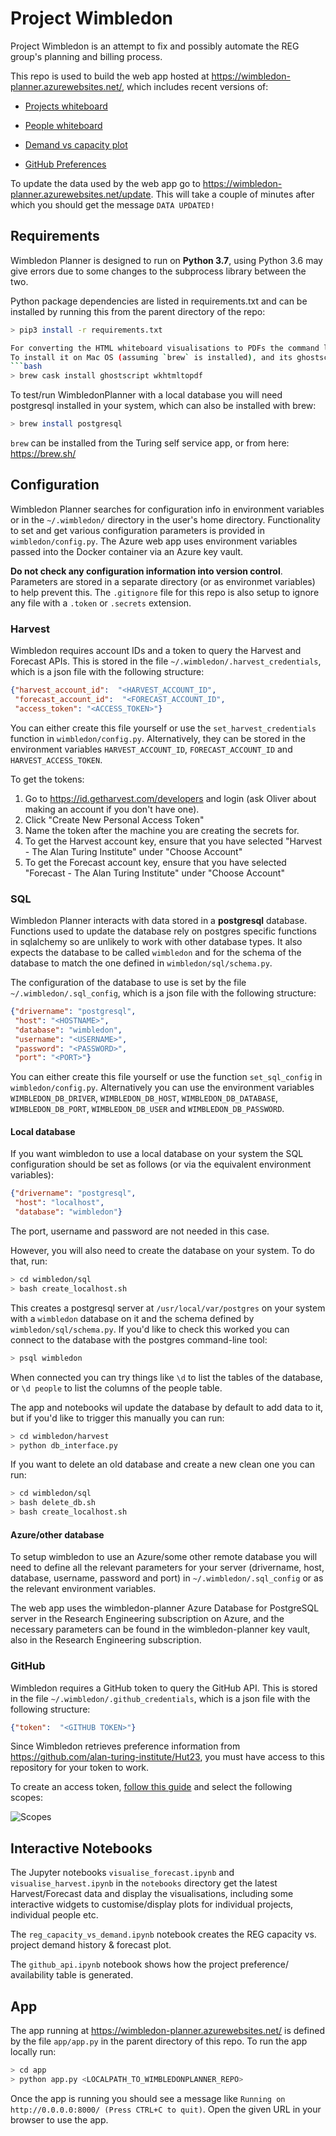 # Project Wimbledon

Project Wimbledon is an attempt to fix and possibly automate the REG group's
planning and billing process.

This repo is used to build the web app hosted at https://wimbledon-planner.azurewebsites.net/, which includes recent versions of:

* [Projects whiteboard](https://wimbledon-planner.azurewebsites.net/projects)

* [People whiteboard](https://wimbledon-planner.azurewebsites.net/people)

* [Demand vs capacity plot](https://wimbledon-planner.azurewebsites.net/demand_vs_capacity)

* [GitHub Preferences](TODO)

To update the data used by the web app go to https://wimbledon-planner.azurewebsites.net/update. This will take a couple of minutes after which you should get the message `DATA UPDATED!`

## Requirements

Wimbledon Planner is designed to run on **Python 3.7**, using Python 3.6 may give errors due to some changes to the subprocess library between the two.

Python package dependencies are listed in requirements.txt and can be installed by running this from the parent directory of the repo:
```bash
> pip3 install -r requirements.txt

For converting the HTML whiteboard visualisations to PDFs the command line tool `wkhtmltopdf` is required.
To install it on Mac OS (assuming `brew` is installed), and its ghostscript dependency, run:
```bash
> brew cask install ghostscript wkhtmltopdf
```

To test/run WimbledonPlanner with a local database you will need postgresql installed in your system, which can also be installed with brew:
```bash
> brew install postgresql
```

`brew` can be installed from the Turing self service app, or from here: https://brew.sh/

## Configuration

Wimbledon Planner searches for configuration info in environment variables or in the `~/.wimbledon/` directory in the user's home directory. Functionality to set and get various configuration parameters is provided in `wimbledon/config.py`. The Azure web app uses environment variables passed into the Docker container via an Azure key vault.

 **Do not check any configuration information into version control**. Parameters are stored in a separate directory (or as environmet variables) to help prevent this. The `.gitignore` file for this repo is also setup to ignore any file with a `.token` or `.secrets` extension.

### Harvest

Wimbledon requires account IDs and a token to query the Harvest and Forecast APIs. This is stored in the file
`~/.wimbledon/.harvest_credentials`, which is a json file with the following structure:
```json
{"harvest_account_id":  "<HARVEST_ACCOUNT_ID",
 "forecast_account_id":  "<FORECAST_ACCOUNT_ID",
 "access_token": "<ACCESS_TOKEN>"}
```

You can either create this file yourself or use the `set_harvest_credentials` function in `wimbledon/config.py`.
Alternatively, they can be stored in the environment variables `HARVEST_ACCOUNT_ID`, `FORECAST_ACCOUNT_ID` and `HARVEST_ACCESS_TOKEN`.

To get the tokens:
1) Go to https://id.getharvest.com/developers and login (ask Oliver about making an account if you don't have one).
2) Click "Create New Personal Access Token"
3) Name the token after the machine you are creating the secrets for.
4) To get the Harvest account key, ensure that you have selected "Harvest - The Alan Turing Institute" under "Choose Account"
5) To get the Forecast account key, ensure that you have selected "Forecast - The Alan Turing Institute" under "Choose Account"

### SQL

Wimbledon Planner interacts with data stored in a **postgresql** database. Functions used to update the database rely on postgres specific functions in sqlalchemy so are unlikely to work with other database types. It also expects the database to be called `wimbledon` and for the schema of the database to match the one defined in `wimbledon/sql/schema.py`.

The configuration of the database to use is set by the file `~/.wimbledon/.sql_config`, which is a json file with the following structure:
```json
{"drivername": "postgresql",
 "host": "<HOSTNAME>",
 "database": "wimbledon",
 "username": "<USERNAME>",
 "password": "<PASSWORD>",
 "port": "<PORT>"}
```
You can either create this file yourself or use the function `set_sql_config` in `wimbledon/config.py`.
Alternatively you can use the environment variables `WIMBLEDON_DB_DRIVER`, `WIMBLEDON_DB_HOST`, `WIMBLEDON_DB_DATABASE`, `WIMBLEDON_DB_PORT`, `WIMBLEDON_DB_USER` and `WIMBLEDON_DB_PASSWORD`.

#### Local database

If you want wimbledon to use a local database on your system the SQL configuration should be set as follows (or via the equivalent environment variables):
```json
{"drivername": "postgresql",
 "host": "localhost",
 "database": "wimbledon"}
```
The port, username and password are not needed in this case.

However, you will also need to create the database on your system. To do that, run:
```bash
> cd wimbledon/sql
> bash create_localhost.sh
```
This creates a postgresql server at `/usr/local/var/postgres` on your system with a `wimbledon` database on it and the schema defined by `wimbledon/sql/schema.py`. If you'd like to check this worked you can connect to the database with the postgres command-line tool:
```bash
> psql wimbledon
```
When connected you can try things like `\d` to list the tables of the database, or `\d people` to list the columns of the people table.

The app and notebooks wil update the database by default to add data to it, but if you'd like to trigger this manually you can run:
```bash
> cd wimbledon/harvest
> python db_interface.py
```

If you want to delete an old database and create a new clean one you can run:
```bash
> cd wimbledon/sql
> bash delete_db.sh
> bash create_localhost.sh
```

#### Azure/other database

To setup wimbledon to use an Azure/some other remote database you will need to define all the relevant parameters for your server (drivername, host, database, username, password and port) in `~/.wimbledon/.sql_config` or as the relevant environment variables.

The web app uses the wimbledon-planner Azure Database for PostgreSQL server in the Research Engineering subscription on Azure, and the necessary parameters can be found in the wimbledon-planner key vault, also in the Research Engineering subscription.

### GitHub

Wimbledon requires a GitHub token to query the GitHub API. This is stored in the file `~/.wimbledon/.github_credentials`, which is a json file with the following structure:
```json
{"token":  "<GITHUB TOKEN>"}
```

Since Wimbledon retrieves preference information from https://github.com/alan-turing-institute/Hut23, you must have access to this repository for your token to work.

To create an access token, [follow this guide](https://help.github.com/en/articles/creating-a-personal-access-token-for-the-command-line) and select the following scopes:

![Scopes](api/img/scopes.png)

## Interactive Notebooks

The Jupyter notebooks `visualise_forecast.ipynb` and `visualise_harvest.ipynb` in the `notebooks` directory get the
 latest Harvest/Forecast data and display the visualisations, including some interactive widgets
  to customise/display plots for individual projects, individual people etc.

 The `reg_capacity_vs_demand.ipynb` notebook creates the REG capacity vs. project demand history & forecast plot.

 The `github_api.ipynb` notebook shows how the project preference/ availability table is generated.

## App

The app running at https://wimbledon-planner.azurewebsites.net/ is defined by the file `app/app.py` in the parent directory of this repo. To run the app locally run:

```bash
> cd app
> python app.py <LOCALPATH_TO_WIMBLEDONPLANNER_REPO>
```

Once the app is running you should see a message like `Running on http://0.0.0.0:8000/ (Press CTRL+C to quit)`. Open the given URL in your browser to use the app.
